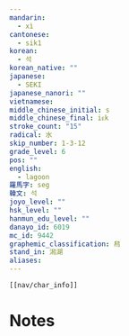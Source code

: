 ```yaml
---
mandarin:
  - xì
cantonese:
  - sik1
korean:
  - 석
korean_native: ""
japanese:
  - SEKI
japanese_nanori: ""
vietnamese:
middle_chinese_initial: s
middle_chinese_final: iᴇk
stroke_count: "15"
radical: 水
skip_number: 1-3-12
grade_level: 6
pos: ""
english:
  - lagoon
羅馬字: seg
韓文: 석
joyo_level: ""
hsk_level: ""
hanmun_edu_level: ""
danayo_id: 6019
mc_id: 9442
graphemic_classification: 舄
stand_in: 潟湖
aliases:
---
```

```meta-bind-embed
[[nav/char_info]]
```

# Notes
